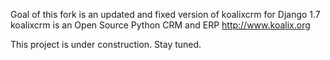 Goal of this fork is an updated and fixed version of koalixcrm for Django 1.7
koalixcrm is an Open Source Python CRM and ERP http://www.koalix.org

This project is under construction. Stay tuned.
